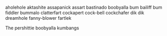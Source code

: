 aholehole
aktashite
assapanick
assart
bastinado
boobyalla
bum bailiff
bum fiddler
bummalo
clatterfart
cockapert
cock-bell
cockchafer
dik dik
dreamhole
fanny-blower
fartlek

The pershittie boobyalla kumbangs